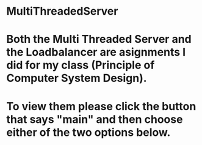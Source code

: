 # MultiThreadedServer
# Both the Multi Threaded Server and the Loadbalancer are asignments I did for my class (Principle of Computer System Design).
# To view them please click the button that says "main" and then choose either of the two options below.
